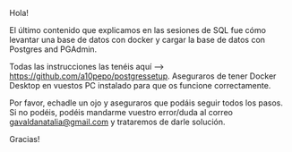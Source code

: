 
Hola!

El último contenido que explicamos en las sesiones de SQL fue cómo levantar una base de datos con docker y cargar la base de datos con Postgres and PGAdmin.

Todas las instrucciones las tenéis aquí --> https://github.com/a10pepo/postgressetup. Aseguraros de tener Docker Desktop en vuestos PC instalado para que os funcione correctamente.

Por favor, echadle un ojo y aseguraros que podáis seguir todos los pasos. Si no podéis, podéis mandarme vuestro error/duda al correo gavaldanatalia@gmail.com y trataremos de darle solución.

Gracias!

